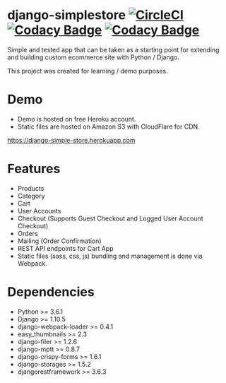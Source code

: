 # django-simplestore [![CircleCI](https://circleci.com/gh/martinstastny/django-simplestore.svg?style=svg)](https://circleci.com/gh/martinstastny/django-simplestore) [![Codacy Badge](https://api.codacy.com/project/badge/Coverage/042bb2f744884d00961e6dcbecd915f6)](https://www.codacy.com/app/martinstastny/django-simple-eccomerce?utm_source=github.com&amp;utm_medium=referral&amp;utm_content=martinstastny/django-simple-eccomerce&amp;utm_campaign=Badge_Coverage) [![Codacy Badge](https://api.codacy.com/project/badge/Grade/042bb2f744884d00961e6dcbecd915f6)](https://www.codacy.com/app/martinstastny/django-simple-eccomerce?utm_source=github.com&amp;utm_medium=referral&amp;utm_content=martinstastny/django-simple-eccomerce&amp;utm_campaign=Badge_Grade)

Simple and tested app that can be taken as a starting point for extending and building custom ecommerce site with Python / Django.
 
This project was created for learning / demo purposes.

Demo
========

 - Demo is hosted on free Heroku account.
 - Static files are hosted on Amazon S3 with CloudFlare for CDN.

https://django-simple-store.herokuapp.com
   
 
Features
======== 
- Products
- Category
- Cart 
- User Accounts
- Checkout (Supports Guest Checkout and Logged User Account Checkout)
- Orders
- Mailing (Order Confirmation)
- REST API endpoints for Cart App
- Static files (sass, css, js) bundling and management is done via Webpack.

Dependencies
========
 - Python >= 3.6.1
 - Django >= 1.10.5
 - django-webpack-loader >= 0.4.1
 - easy_thumbnails >= 2.3
 - django-filer >= 1.2.6
 - django-mptt >= 0.8.7
 - django-crispy-forms >= 1.6.1
 - django-storages >= 1.5.2
 - djangorestframework >= 3.6.3
